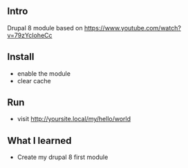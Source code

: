 ## Intro

Drupal 8 module based on https://www.youtube.com/watch?v=79zYcIoheCc

## Install

* enable the module
* clear cache

## Run

* visit http://yoursite.local/my/hello/world

## What I learned

* Create my drupal 8 first module


